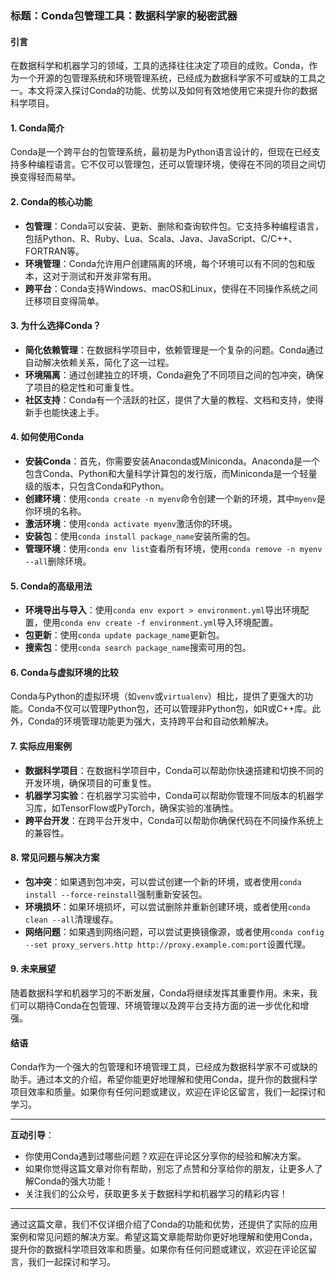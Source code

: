 ### 标题：**Conda包管理工具：数据科学家的秘密武器**

#### 引言
在数据科学和机器学习的领域，工具的选择往往决定了项目的成败。Conda，作为一个开源的包管理系统和环境管理系统，已经成为数据科学家不可或缺的工具之一。本文将深入探讨Conda的功能、优势以及如何有效地使用它来提升你的数据科学项目。

#### 1. Conda简介
Conda是一个跨平台的包管理系统，最初是为Python语言设计的，但现在已经支持多种编程语言。它不仅可以管理包，还可以管理环境，使得在不同的项目之间切换变得轻而易举。

#### 2. Conda的核心功能
- **包管理**：Conda可以安装、更新、删除和查询软件包。它支持多种编程语言，包括Python、R、Ruby、Lua、Scala、Java、JavaScript、C/C++、FORTRAN等。
- **环境管理**：Conda允许用户创建隔离的环境，每个环境可以有不同的包和版本，这对于测试和开发非常有用。
- **跨平台**：Conda支持Windows、macOS和Linux，使得在不同操作系统之间迁移项目变得简单。

#### 3. 为什么选择Conda？
- **简化依赖管理**：在数据科学项目中，依赖管理是一个复杂的问题。Conda通过自动解决依赖关系，简化了这一过程。
- **环境隔离**：通过创建独立的环境，Conda避免了不同项目之间的包冲突，确保了项目的稳定性和可重复性。
- **社区支持**：Conda有一个活跃的社区，提供了大量的教程、文档和支持，使得新手也能快速上手。

#### 4. 如何使用Conda
- **安装Conda**：首先，你需要安装Anaconda或Miniconda。Anaconda是一个包含Conda、Python和大量科学计算包的发行版，而Miniconda是一个轻量级的版本，只包含Conda和Python。
- **创建环境**：使用`conda create -n myenv`命令创建一个新的环境，其中`myenv`是你环境的名称。
- **激活环境**：使用`conda activate myenv`激活你的环境。
- **安装包**：使用`conda install package_name`安装所需的包。
- **管理环境**：使用`conda env list`查看所有环境，使用`conda remove -n myenv --all`删除环境。

#### 5. Conda的高级用法
- **环境导出与导入**：使用`conda env export > environment.yml`导出环境配置，使用`conda env create -f environment.yml`导入环境配置。
- **包更新**：使用`conda update package_name`更新包。
- **搜索包**：使用`conda search package_name`搜索可用的包。

#### 6. Conda与虚拟环境的比较
Conda与Python的虚拟环境（如`venv`或`virtualenv`）相比，提供了更强大的功能。Conda不仅可以管理Python包，还可以管理非Python包，如R或C++库。此外，Conda的环境管理功能更为强大，支持跨平台和自动依赖解决。

#### 7. 实际应用案例
- **数据科学项目**：在数据科学项目中，Conda可以帮助你快速搭建和切换不同的开发环境，确保项目的可重复性。
- **机器学习实验**：在机器学习实验中，Conda可以帮助你管理不同版本的机器学习库，如TensorFlow或PyTorch，确保实验的准确性。
- **跨平台开发**：在跨平台开发中，Conda可以帮助你确保代码在不同操作系统上的兼容性。

#### 8. 常见问题与解决方案
- **包冲突**：如果遇到包冲突，可以尝试创建一个新的环境，或者使用`conda install --force-reinstall`强制重新安装包。
- **环境损坏**：如果环境损坏，可以尝试删除并重新创建环境，或者使用`conda clean --all`清理缓存。
- **网络问题**：如果遇到网络问题，可以尝试更换镜像源，或者使用`conda config --set proxy_servers.http http://proxy.example.com:port`设置代理。

#### 9. 未来展望
随着数据科学和机器学习的不断发展，Conda将继续发挥其重要作用。未来，我们可以期待Conda在包管理、环境管理以及跨平台支持方面的进一步优化和增强。

#### 结语
Conda作为一个强大的包管理和环境管理工具，已经成为数据科学家不可或缺的助手。通过本文的介绍，希望你能更好地理解和使用Conda，提升你的数据科学项目效率和质量。如果你有任何问题或建议，欢迎在评论区留言，我们一起探讨和学习。

---

**互动引导**：
- 你使用Conda遇到过哪些问题？欢迎在评论区分享你的经验和解决方案。
- 如果你觉得这篇文章对你有帮助，别忘了点赞和分享给你的朋友，让更多人了解Conda的强大功能！
- 关注我们的公众号，获取更多关于数据科学和机器学习的精彩内容！

---

通过这篇文章，我们不仅详细介绍了Conda的功能和优势，还提供了实际的应用案例和常见问题的解决方案。希望这篇文章能帮助你更好地理解和使用Conda，提升你的数据科学项目效率和质量。如果你有任何问题或建议，欢迎在评论区留言，我们一起探讨和学习。